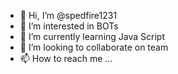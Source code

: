 - 👋 Hi, I’m @spedfire1231
- 👀 I’m interested in BOTs
- 🌱 I’m currently learning Java Script
- 💞️ I’m looking to collaborate on team
- 📫 How to reach me ...

<!---
spedfire1231/spedfire1231 is a ✨ special ✨ repository because its `README.md` (this file) appears on your GitHub profile.
You can click the Preview link to take a look at your changes.
--->
